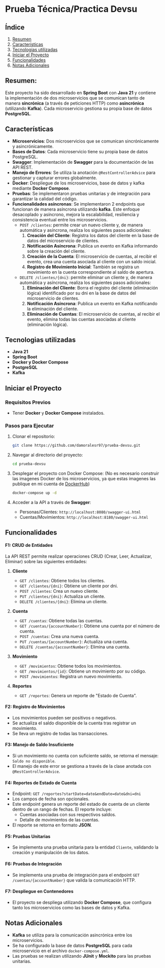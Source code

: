# Prueba Técnica/Practica Devsu

## Índice
1. [Resumen](#resumen)
2. [Características](#características)
3. [Tecnologias utilizadas](#tecnologias-utilizadas)
4. [Iniciar el Proyecto](#iniciar-el-proyecto)
5. [Funcionalidades](#funcionalidades)
6. [Notas Adicionales](#notas-adicionales)

## Resumen:

Este proyecto ha sido desarrollado en **Spring Boot** con **Java 21** y contiene la implementación de dos microservicios que se comunican tanto de manera **sincrónica** (a través de peticiones HTTP) como **asincrónica** (utilizando **Kafka**). Cada microservicio gestiona su propia base de datos **PostgreSQL**.

## Características

- **Microservicios**: Dos microservicios que se comunican sincrónicamente y asincrónicamente.
- **Bases de Datos**: Cada microservicio tiene su propia base de datos PostgreSQL.
- **Swagger**: Implementación de **Swagger** para la documentación de las API REST.
- **Manejo de Errores**: Se utiliza la anotación `@RestControllerAdvice` para gestionar y capturar errores globalmente.
- **Docker**: Despliegue de los microservicios, base de datos y kafka mediante **Docker Compose**.
- **Pruebas**: Se implementaron pruebas unitarias y de integración para garantizar la calidad del código.
- **Funcionalidades asíncronas**: Se implementaron 2 endpoints que funcionan de manera asíncrona utilizando **kafka**. Este enfoque desacoplado y asíncrono, mejora la escalabilidad, resiliencia y consistencia eventual entre los microservicios.
    - `POST /clientes`: permite crear un nuevo cliente y, de manera automática y asíncrona, realiza los siguientes pasos adicionales:
        1. **Creación del Cliente**: Registra los datos del cliente en la base de datos del microservicio de clientes.
        2. **Notificación Asíncrona**: Publica un evento en Kafka informando sobre la creación del cliente.
        3. **Creación de la Cuenta**: El microservicio de cuentas, al recibir el evento, crea una cuenta asociada al cliente con un saldo inicial.
        4. **Registro de Movimiento Inicial**: También se registra un movimiento en la cuenta correspondiente al saldo de apertura.
    - `DELETE /clientes/{dni}`: permite eliminar un cliente y, de manera automática y asíncrona, realiza los siguientes pasos adicionales:
        1. **Eliminación del Cliente**: Borra el registro del cliente (eliminación lógica) identificado por su dni en la base de datos del microservicio de clientes.
        2. **Notificación Asíncrona**: Publica un evento en Kafka notificando la eliminación del cliente.
        3. **Eliminación de Cuentas**: El microservicio de cuentas, al recibir el evento, elimina todas las cuentas asociadas al cliente (eliminación lógica).

## Tecnologias utilizadas

- **Java 21**
- **Spring Boot**
- **Docker y Docker Compose**
- **PostgreSQL**
- **Kafka**

## Iniciar el Proyecto

### Requisitos Previos

- Tener **Docker** y **Docker Compose** instalados.

### Pasos para Ejecutar

1. Clonar el repositorio:
    ```bash
    git clone https://github.com/damoralesr97/prueba-devsu.git
    ```

2. Navegar al directorio del proyecto:
    ```bash
    cd prueba-devsu
    ```

3. Desplegar el proyecto con Docker Compose: (No es necesario construir las imagenes Docker de los microservicios, ya que estas imagenes las publique en mi cuenta de [DockerHub](https://hub.docker.com/u/damoralesr97))
    ```bash
    docker-compose up -d
    ```

4. Acceder a la API a través de **Swagger**:
    - Personas/Clientes: `http://localhost:8080/swagger-ui.html`
    - Cuentas/Movimientos: `http://localhost:8180/swagger-ui.html`

## Funcionalidades

#### F1: CRUD de Entidades

La API REST permite realizar operaciones CRUD (Crear, Leer, Actualizar, Eliminar) sobre las siguientes entidades:

1. **Cliente**
   - `GET /clientes`: Obtiene todos los clientes.
   - `GET /clientes/{dni}`: Obtiene un cliente por dni.
   - `POST /clientes`: Crea un nuevo cliente.
   - `PUT /clientes/{dni}`: Actualiza un cliente.
   - `DELETE /clientes/{dni}`: Elimina un cliente.

2. **Cuenta**
   - `GET /cuentas`: Obtiene todas las cuentas.
   - `GET /cuentas/{accountNumber}`: Obtiene una cuenta por el número de cuenta.
   - `POST /cuentas`: Crea una nueva cuenta.
   - `PUT /cuentas/{accountNumber}`: Actualiza una cuenta.
   - `DELETE /cuentas/{accountNumber}`: Elimina una cuenta.

3. **Movimiento**
   - `GET /movimientos`: Obtiene todos los movimientos.
   - `GET /movimientos/{id}`: Obtiene un movimiento por su código.
   - `POST /movimientos`: Registra un nuevo movimiento.

4. **Reportes**
   - `GET /reportes`: Genera un reporte de "Estado de Cuenta".

#### F2: Registro de Movimientos
- Los movimientos pueden ser positivos o negativos.
- Se actualiza el saldo disponible de la cuenta tras registrar un movimiento.
- Se lleva un registro de todas las transacciones.

#### F3: Manejo de Saldo Insuficiente
- Si un movimiento no cuenta con suficiente saldo, se retorna el mensaje: `Saldo no disponible`.
- El manejo de este error se gestiona a través de la clase anotada con `@RestControllerAdvice`.

#### F4: Reportes de Estado de Cuenta
- Endpoint: `GET /reportes?startDate=date&endDate=date&dni=dni`
- Los campos de fecha son opcionales.
- Este endpoint genera un reporte del estado de cuenta de un cliente dentro de un rango de fechas. El reporte incluye:
  - Cuentas asociadas con sus respectivos saldos.
  - Detalle de movimientos de las cuentas.
- El reporte se retorna en formato **JSON**.

#### F5: Pruebas Unitarias
- Se implementa una prueba unitaria para la entidad `Cliente`, validando la creación y manipulación de los datos.

#### F6: Pruebas de Integración
- Se implementa una prueba de integración para el endpoint `GET /cuentas/{accountNumber}` que valida la comunicación HTTP.

#### F7: Despliegue en Contenedores
- El proyecto se despliega utilizando **Docker Compose**, que configura tanto los microservicios como las bases de datos y Kafka.

## Notas Adicionales

- **Kafka** se utiliza para la comunicación asincrónica entre los microservicios.
- Se ha configurado la base de datos **PostgreSQL** para cada microservicio en el archivo `docker-compose.yml`.
- Las pruebas se realizan utilizando **JUnit** y **Mockito** para las pruebas unitarias.
